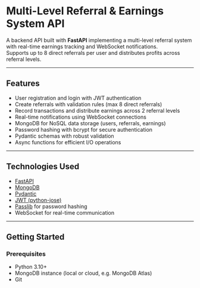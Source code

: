 # Multi-Level Referral & Earnings System API

A backend API built with **FastAPI** implementing a multi-level referral system with real-time earnings tracking and WebSocket notifications.  
Supports up to 8 direct referrals per user and distributes profits across referral levels.

---

## Features

- User registration and login with JWT authentication  
- Create referrals with validation rules (max 8 direct referrals)  
- Record transactions and distribute earnings across 2 referral levels  
- Real-time notifications using WebSocket connections  
- MongoDB for NoSQL data storage (users, referrals, earnings)  
- Password hashing with bcrypt for secure authentication  
- Pydantic schemas with robust validation  
- Async functions for efficient I/O operations  

---

## Technologies Used

- [FastAPI](https://fastapi.tiangolo.com/)  
- [MongoDB](https://www.mongodb.com/)  
- [Pydantic](https://pydantic.dev/)  
- [JWT (python-jose)](https://python-jose.readthedocs.io/)  
- [Passlib](https://passlib.readthedocs.io/) for password hashing  
- WebSocket for real-time communication  

---

## Getting Started

### Prerequisites

- Python 3.10+  
- MongoDB instance (local or cloud, e.g. MongoDB Atlas)  
- Git  
